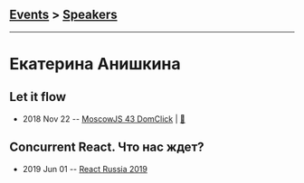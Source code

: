 ## [Events](../README.md) > [Speakers](../speakers.md)
---

# Екатерина Анишкина

## Let it flow
- 2018 Nov 22 -- [MoscowJS 43 DomClick](https://youtu.be/vhHrHdtv7Po?t=5052)  | [:notebook:](https://cloud.mail.ru/public/7vYC/UPtYZ8s4W)  
## Concurrent React. Что нас ждет?
- 2019 Jun 01 -- [React Russia 2019](https://www.youtube.com/watch?v=S7I-2fy4Qck)    
